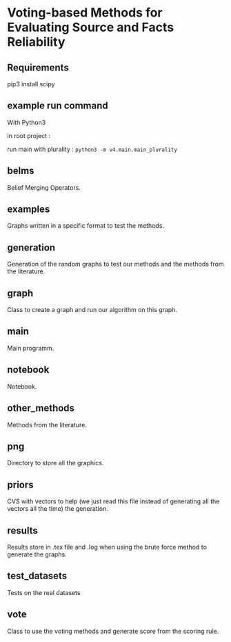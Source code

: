 # Voting-based Methods for Evaluating Source and Facts Reliability

## Requirements

pip3 install scipy

## example run command

With Python3

in root project :

run main with plurality : `python3 -m v4.main.main_plurality`

## belms

Belief Merging Operators. 

## examples

Graphs written in a specific format to test the methods.

## generation

Generation of the random graphs to test our methods and the methods from the literature.

## graph

Class to create a graph and run our algorithm on this graph.

## main

Main programm.

## notebook

Notebook.

## other_methods

Methods from the literature.

## png

Directory to store all the graphics.

## priors

CVS with vectors to help (we just read this file instead of generating all the vectors all the time) the generation.

## results

Results store in .tex file and .log when using the brute force method to generate the graphs.

## test_datasets

Tests on the real datasets

## vote

Class to use the voting methods and generate score from the scoring rule.
